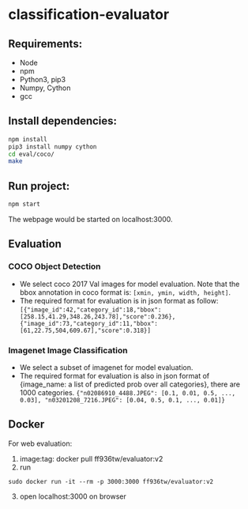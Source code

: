 # classification-evaluator

## Requirements:
- Node
- npm
- Python3, pip3
- Numpy, Cython
- gcc

## Install dependencies:
```bash
npm install
pip3 install numpy cython
cd eval/coco/
make
```
## Run project:
```bash
npm start
```
The webpage would be started on localhost:3000.

## Evaluation
### COCO Object Detection
+ We select coco 2017 Val images for model evaluation. Note that the bbox annotation in coco format is: ```[xmin, ymin, width, height]```.
+ The required format for evaluation is in json format as follow: ```[{"image_id":42,"category_id":18,"bbox":[258.15,41.29,348.26,243.78],"score":0.236}, {"image_id":73,"category_id":11,"bbox":[61,22.75,504,609.67],"score":0.318}]```

### Imagenet Image Classification
+ We select a subset of imagenet for model evaluation.
+ The required format for evaluation is also in json format of {image_name: a list of predicted prob over all categories}, there are 1000 categories.
```{"n02086910_4488.JPEG": [0.1, 0.01, 0.5, ..., 0.03], "n03201208_7216.JPEG": [0.04, 0.5, 0.1, ..., 0.01]}```

## Docker
For web evaluation: 
1. image:tag: docker pull ff936tw/evaluator:v2
2. run
```
sudo docker run -it --rm -p 3000:3000 ff936tw/evaluator:v2
```
3. open localhost:3000 on browser
